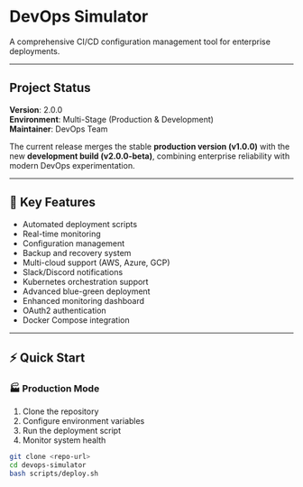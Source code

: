 # DevOps Simulator

A comprehensive CI/CD configuration management tool for enterprise deployments.

---

## Project Status
**Version**: 2.0.0  
**Environment**: Multi-Stage (Production & Development)  
**Maintainer**: DevOps Team  

The current release merges the stable **production version (v1.0.0)** with the new **development build (v2.0.0-beta)**, combining enterprise reliability with modern DevOps experimentation.

---

## 🚀 Key Features
- Automated deployment scripts  
- Real-time monitoring  
- Configuration management  
- Backup and recovery system  
- Multi-cloud support (AWS, Azure, GCP)  
- Slack/Discord notifications  
- Kubernetes orchestration support  
- Advanced blue-green deployment  
- Enhanced monitoring dashboard  
- OAuth2 authentication  
- Docker Compose integration  

---

## ⚡ Quick Start

### 🏭 Production Mode
1. Clone the repository  
2. Configure environment variables  
3. Run the deployment script  
4. Monitor system health  

```bash
git clone <repo-url>
cd devops-simulator
bash scripts/deploy.sh
